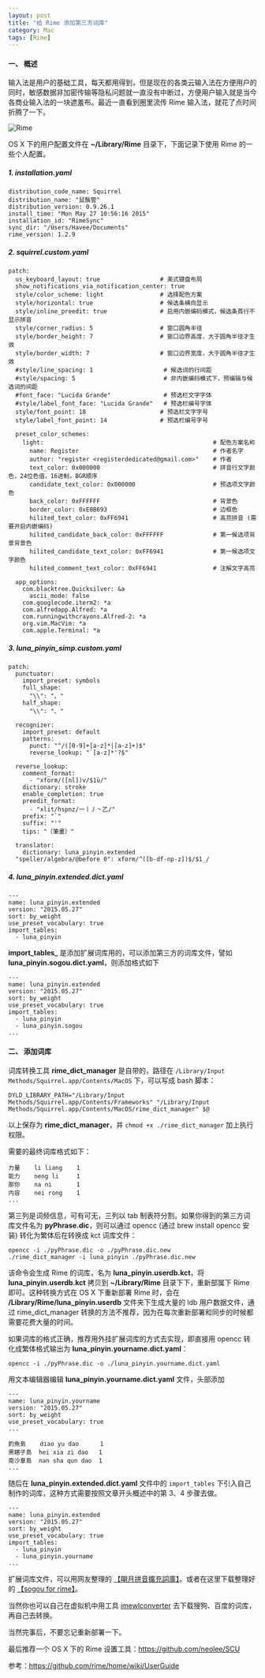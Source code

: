 ```yaml
---
layout: post
title: "给 Rime 添加第三方词库"
category: Mac
tags: [Rime]
---
```


#### 一、 概述

输入法是用户的基础工具，每天都用得到，但是现在的各类云输入法在方便用户的同时，敏感数据非加密传输等隐私问题就一直没有中断过，方便用户输入就是当今各商业输入法的一块遮羞布。最近一直看到圈里流传 Rime 输入法，就花了点时间折腾了一下。

![Rime](http://cdn.09hd.com/images/2015/05/rime.png)

OS X 下的用户配置文件在 **~/Library/Rime** 目录下，下面记录下使用 Rime 的一些个人配置。

<!-- more -->

##### 1. installation.yaml

    distribution_code_name: Squirrel
    distribution_name: "鼠鬚管"
    distribution_version: 0.9.26.1
    install_time: "Mon May 27 10:56:16 2015"
    installation_id: "RimeSync"
    sync_dir: "/Users/Havee/Documents"
    rime_version: 1.2.9

##### 2. squirrel.custom.yaml

    patch:
      us_keyboard_layout: true                 # 美式键盘布局
      show_notifications_via_notification_center: true
      style/color_scheme: light                # 选择配色方案
      style/horizontal: true                   # 候选条横向显示
      style/inline_preedit: true               # 启用内嵌编码模式，候选条首行不显示拼音
      style/corner_radius: 5                   # 窗口圆角半径
      style/border_height: 7                   # 窗口边界高度，大于圆角半径才生效
      style/border_width: 7                    # 窗口边界宽度，大于圆角半径才生效
      #style/line_spacing: 1                    # 候选词的行间距
      #style/spacing: 5                         # 非内嵌编码模式下，预编辑与候选词的间距
      #font_face: "Lucida Grande"               # 预选栏文字字体
      #style/label_font_face: "Lucida Grande"   # 预选栏编号字体
      style/font_point: 18                     # 预选栏文字字号
      style/label_font_point: 14               # 预选栏编号字号

      preset_color_schemes:
        light:                                                # 配色方案名称
          name: Register                                      # 作者名字
          author: "register <registerdedicated@gmail.com>"    # 作者
          text_color: 0x000000                                # 拼音行文字颜色，24位色值，16进制，BGR顺序
          candidate_text_color: 0x000000                      # 预选项文字颜色
          back_color: 0xFFFFFF                                # 背景色
          border_color: 0xE0B693                              # 边框色
          hilited_text_color: 0xFF6941                        # 高亮拼音 (需要开启内嵌编码)
          hilited_candidate_back_color: 0xFFFFFF              # 第一候选项背景背景色
          hilited_candidate_text_color: 0xFF6941              # 第一候选项文字颜色
          hilited_comment_text_color: 0xFF6941                # 注解文字高亮

      app_options:
        com.blacktree.Quicksilver: &a
          ascii_mode: false
        com.googlecode.iterm2: *a
        com.alfredapp.Alfred: *a
        com.runningwithcrayons.Alfred-2: *a
        org.vim.MacVim: *a
        com.apple.Terminal: *a

##### 3. luna_pinyin_simp.custom.yaml

    patch:
      punctuator:
        import_preset: symbols
        full_shape:
          "\\": "、"
        half_shape:
          "\\": "、"

      recognizer:
        import_preset: default
        patterns:
          punct: "^/([0-9]+[a-z]*|[a-z]+)$"
          reverse_lookup: "`[a-z]*'?$"

      reverse_lookup:
        comment_format:
          - "xform/([nl])v/$1ü/"
        dictionary: stroke
        enable_completion: true
        preedit_format:
          - "xlit/hspnz/一丨丿丶乙/"
        prefix: "`"
        suffix: "'"
        tips: "〔筆畫〕"

      translator:
        dictionary: luna_pinyin.extended
      "speller/algebra/@before 0": xform/^([b-df-np-z])$/$1_/

##### 4. luna_pinyin.extended.dict.yaml

    ---
    name: luna_pinyin.extended
    version: "2015.05.27"
    sort: by_weight
    use_preset_vocabulary: true
    import_tables:
      - luna_pinyin

**import_tables_** 是添加扩展词库用的，可以添加第三方的词库文件，譬如 **luna_pinyin.sogou.dict.yaml**，则添加格式如下

    ---
    name: luna_pinyin.extended
    version: "2015.05.27"
    sort: by_weight
    use_preset_vocabulary: true
    import_tables:
      - luna_pinyin
      - luna_pinyin.sogou
    ...

#### 二、 添加词库

词库转换工具 **rime_dict_manager** 是自带的，路径在 `/Library/Input Methods/Squirrel.app/Contents/MacOS` 下，可以写成 bash 脚本：

    DYLD_LIBRARY_PATH="/Library/Input Methods/Squirrel.app/Contents/Frameworks" "/Library/Input Methods/Squirrel.app/Contents/MacOS/rime_dict_manager" $@

以上保存为 **rime_dict_manager**，并 `chmod +x ./rime_dict_manager` 加上执行权限。

需要的最终词库格式如下：

    力量    li liang    1
    能力    neng li     1
    那你    na ni       1
    内容    nei rong    1
    ...

第三列是词频信息，可有可无，三列以 tab 制表符分割。如果你得到的第三方词库文件名为 **pyPhrase.dic**，则可以通过 opencc (通过 brew install opencc 安装) 转化为繁体后在转换成 kct 词库文件：

    opencc -i ./pyPhrase.dic -o ./pyPhrase.dic.new
    ./rime_dict_manager -i luna_pinyin ./pyPhrase.dic.new

该命令会生成 Rime 的词库，名为 **luna_pinyin.userdb.kct**，将 **luna_pinyin.userdb.kct** 拷贝到 **~/Library/Rime** 目录下下，重新部属下 Rime 即可。这种转换方式在 OS X 下重新部署 Rime 时，会在 **/Library/Rime/luna_pinyin.userdb** 文件夹下生成大量的 ldb 用户数据文件，通过 rime_dict_manager 转换的方法不推荐，因为在每次重新部署和同步的时候都需要花费大量的时间。

如果词库的格式正确，推荐用外挂扩展词库的方式去实现，即直接用 opencc 转化成繁体格式输出为 **luna_pinyin.yourname.dict.yaml**：

    opencc -i ./pyPhrase.dic -o ./luna_pinyin.yourname.dict.yaml

用文本编辑器编辑 **luna_pinyin.yourname.dict.yaml** 文件，头部添加

    ---
    name: luna_pinyin.yourname
    version: "2015.05.27"
    sort: by_weight
    use_preset_vocabulary: true
    ...

    釣魚島    diao yu dao      1
    黑瞎子島  hei xia zi dao   1
    南沙羣島  nan sha qun dao  1
    ...

随后在 **luna_pinyin.extended.dict.yaml** 文件中的 `import_tables` 下引入自己制作的词库，这种方式需要按照文章开头概述中的第 3、4 步骤去做。

    ---
    name: luna_pinyin.extended
    version: "2015.05.27"
    sort: by_weight
    use_preset_vocabulary: true
    import_tables:
      - luna_pinyin
      - luna_pinyin.yourname
    ...

扩展词库文件，可以用网友整理的 [【朙月拼音擴充詞庫】](https://bintray.com/rime-aca/dictionaries/luna_pinyin.dict)。或者在这里下载整理好的 [【sogou for rime】](http://pan.baidu.com/s/1jGrJbtc)。

当然你也可以自己在虚拟机中用工具 [imewlconverter](https://github.com/studyzy/imewlconverter) 去下载搜狗、百度的词库，再自己去转换。

当然完事后，不要忘记重新部署一下。

最后推荐一个 OS X 下的 Rime 设置工具：<https://github.com/neolee/SCU>

参考：<https://github.com/rime/home/wiki/UserGuide>
